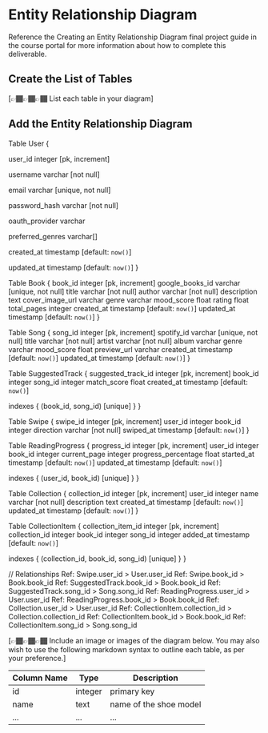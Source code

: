 # Entity Relationship Diagram

Reference the Creating an Entity Relationship Diagram final project guide in the course portal for more information about how to complete this deliverable.

## Create the List of Tables

[👉🏾👉🏾👉🏾 List each table in your diagram]

## Add the Entity Relationship Diagram

Table User {

  user_id integer [pk, increment]

  username varchar [not null]
  
  email varchar [unique, not null]
  
  password_hash varchar [not null]
  
  oauth_provider varchar
  
  preferred_genres varchar[]
  
  created_at timestamp [default: `now()`]
  
  updated_at timestamp [default: `now()`]
}

Table Book {
  book_id integer [pk, increment]
  google_books_id varchar [unique, not null]
  title varchar [not null]
  author varchar [not null]
  description text
  cover_image_url varchar
  genre varchar
  mood_score float
  rating float
  total_pages integer
  created_at timestamp [default: `now()`]
  updated_at timestamp [default: `now()`]
}

Table Song {
  song_id integer [pk, increment]
  spotify_id varchar [unique, not null]
  title varchar [not null]
  artist varchar [not null]
  album varchar
  genre varchar
  mood_score float
  preview_url varchar
  created_at timestamp [default: `now()`]
  updated_at timestamp [default: `now()`]
}

Table SuggestedTrack {
  suggested_track_id integer [pk, increment]
  book_id integer
  song_id integer
  match_score float
  created_at timestamp [default: `now()`]

  indexes {
    (book_id, song_id) [unique]
  }
}

Table Swipe {
  swipe_id integer [pk, increment]
  user_id integer
  book_id integer
  direction varchar [not null]
  swiped_at timestamp [default: `now()`]
}

Table ReadingProgress {
  progress_id integer [pk, increment]
  user_id integer
  book_id integer
  current_page integer
  progress_percentage float
  started_at timestamp [default: `now()`]
  updated_at timestamp [default: `now()`]

  indexes {
    (user_id, book_id) [unique]
  }
}

Table Collection {
  collection_id integer [pk, increment]
  user_id integer
  name varchar [not null]
  description text
  created_at timestamp [default: `now()`]
  updated_at timestamp [default: `now()`]
}

Table CollectionItem {
  collection_item_id integer [pk, increment]
  collection_id integer
  book_id integer
  song_id integer
  added_at timestamp [default: `now()`]

  indexes {
    (collection_id, book_id, song_id) [unique]
  }
}

// Relationships
Ref: Swipe.user_id > User.user_id
Ref: Swipe.book_id > Book.book_id
Ref: SuggestedTrack.book_id > Book.book_id
Ref: SuggestedTrack.song_id > Song.song_id
Ref: ReadingProgress.user_id > User.user_id
Ref: ReadingProgress.book_id > Book.book_id
Ref: Collection.user_id > User.user_id
Ref: CollectionItem.collection_id > Collection.collection_id
Ref: CollectionItem.book_id > Book.book_id
Ref: CollectionItem.song_id > Song.song_id

[👉🏾👉🏾👉🏾 Include an image or images of the diagram below. You may also wish to use the following markdown syntax to outline each table, as per your preference.]

| Column Name | Type | Description |
|-------------|------|-------------|
| id | integer | primary key |
| name | text | name of the shoe model |
| ... | ... | ... |
